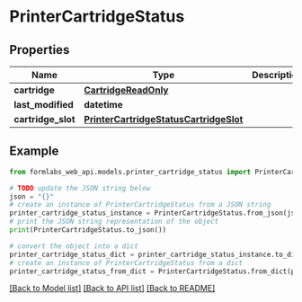 # PrinterCartridgeStatus


## Properties

Name | Type | Description | Notes
------------ | ------------- | ------------- | -------------
**cartridge** | [**CartridgeReadOnly**](CartridgeReadOnly.md) |  | [readonly] 
**last_modified** | **datetime** |  | [readonly] 
**cartridge_slot** | [**PrinterCartridgeStatusCartridgeSlot**](PrinterCartridgeStatusCartridgeSlot.md) |  | [optional] 

## Example

```python
from formlabs_web_api.models.printer_cartridge_status import PrinterCartridgeStatus

# TODO update the JSON string below
json = "{}"
# create an instance of PrinterCartridgeStatus from a JSON string
printer_cartridge_status_instance = PrinterCartridgeStatus.from_json(json)
# print the JSON string representation of the object
print(PrinterCartridgeStatus.to_json())

# convert the object into a dict
printer_cartridge_status_dict = printer_cartridge_status_instance.to_dict()
# create an instance of PrinterCartridgeStatus from a dict
printer_cartridge_status_from_dict = PrinterCartridgeStatus.from_dict(printer_cartridge_status_dict)
```
[[Back to Model list]](../README.md#documentation-for-models) [[Back to API list]](../README.md#documentation-for-api-endpoints) [[Back to README]](../README.md)



